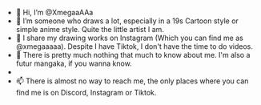 - 👋 Hi, I’m @XmegaaAAa
- 👀 I’m someone who draws a lot, especially in a 19s Cartoon style or simple anime style. Quite the little artist I am.
- 🌱 I share my drawing works on Instagram (Which you can find me as @xmegaaaaa). Despite I have Tiktok, I don't have the time to do videos.
- 💞️ There is pretty much nothing that much to know about me. I'm also a futur mangaka, if you wanna know.
- 
- 📫 There is almost no way to reach me, the only places where you can find me is on Discord, Instagram or Tiktok.

<!---
XmegaaAAa/XmegaaAAa is a ✨ special ✨ repository because its `README.md` (this file) appears on your GitHub profile.
You can click the Preview link to take a look at your changes.
--->
